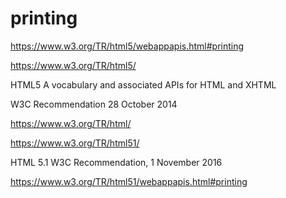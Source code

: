 # printing  

https://www.w3.org/TR/html5/webappapis.html#printing


https://www.w3.org/TR/html5/

HTML5
A vocabulary and associated APIs for HTML and XHTML

W3C Recommendation 28 October 2014


https://www.w3.org/TR/html/

https://www.w3.org/TR/html51/

HTML 5.1
W3C Recommendation, 1 November 2016


https://www.w3.org/TR/html51/webappapis.html#printing









